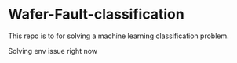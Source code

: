# Wafer-Fault-classification
This repo is to for solving a machine learning classification problem.

Solving env issue right now
